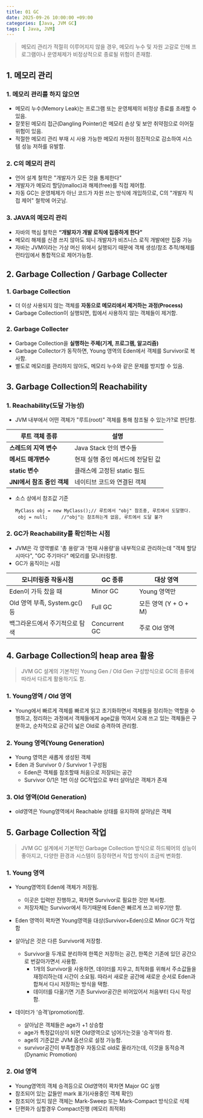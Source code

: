 ```yaml
---
title: 01 GC
date: 2025-09-26 10:00:00 +09:00
categories: [Java, JVM GC]
tags: [ Java, JVM]
---
```


> 메모리 관리가 적절히 이루어지지 않을 경우, 메모리 누수 및 자원 고갈로 인해 프로그램이나 운영체제가 비정상적으로 종료될 위험이 존재함.

## 1. 메모리 관리
### 1. 메모리 관리를 하지 않으면
- 메모리 누수(Memory Leak)는 프로그램 또는 운영체제의 비정상 종료를 초래할 수 있음.
- 잘못된 메모리 접근(Dangling Pointer)은 메모리 손상 및 보안 취약점으로 이어질 위험이 있음.
- 적절한 메모리 관리 부재 시 사용 가능한 메모리 자원이 점진적으로 감소하여 시스템 성능 저하를 유발함.


### 2. C의 메모리 관리
- 언어 설계 철학은 "개발자가 모든 것을 통제한다"
- 개발자가 메모리 할당(malloc)과 해제(free)를 직접 제어함.
- 자동 GC는 운영체제가 아닌 코드가 자원 쓰는 방식에 개입하므로, C의 "개발자 직접 제어" 철학에 어긋남.


### 3. JAVA의 메모리 관리
- 자바의 핵심 철학은 **“개발자가 개발 로직에 집중하게 한다”**
- 메모리 해제를 신경 쓰지 않아도 되니 개발자가 비즈니스 로직 개발에만 집중 가능
- 자바는 JVM이라는 가상 머신 위에서 실행되기 때문에 객체 생성/참조 추적/해제를 런타임에서 통합적으로 제어가능함.


## 2. Garbage Collection / Garbage Collecter

### 1. Garbage Collection
- 더 이상 사용되지 않는 객체를 **자동으로 메모리에서 제거하는 과정(Process)**
- Garbage Collection이 실행되면, 힙에서 사용하지 않는 객체들이 제거함.

### 2. Garbage Collecter
- Garbage Collection을 **실행하는 주체(기계, 프로그램, 알고리즘)**
- Garbage Collector가 동작하면, Young 영역의 Eden에서 객체를 Survivor로 복사함.
- 별도로 메모리를 관리하지 않아도, 메모리 누수와 같은 문제를 방지할 수 있음.


## 3. Garbage Collection의 Reachability

### 1. Reachability(도달 가능성)
- JVM 내부에서 어떤 객체가 "루트(root)" 객체를 통해 참조될 수 있는가?로 판단함.

| 루트 객체 종류           | 설명                  |
| ------------------ | ------------------- |
| **스레드의 지역 변수**     | Java Stack 안의 변수들   |
| **메서드 매개변수**       | 현재 실행 중인 메서드에 전달된 값 |
| **static 변수**      | 클래스에 고정된 static 필드  |
| **JNI에서 참조 중인 객체** | 네이티브 코드와 연결된 객체     |

- 소스 상에서 참조값 기준
   ```
   MyClass obj = new MyClass();// 루트에서 "obj" 참조중, 루트에서 도달했다.
    obj = null;     //"obj"는 참조하는게 없음, 루트에서 도달 불가
   ```

### 2. GC가 Reachability를 확인하는 시점
- JVM은 각 영역별로 '총 용량'과 '현재 사용량'을 내부적으로 관리하는데 "객체 할당 시마다", "GC 주기마다" 메모리를 모니터링함.
- GC가 움직이는 시점

| 모니터링중 작동시점   | GC 종류         | 대상 영역             |
| ------------------------ | ------------- | ----------------- |
| Eden이 가득 찼을 때            | Minor GC      | Young 영역만         |
| Old 영역 부족, System.gc() 등 | Full GC       | 모든 영역 (Y + O + M) |
| 백그라운드에서 주기적으로 탐색         | Concurrent GC | 주로 Old 영역         |


## 4. Garbage Collection의 heap area 활용

> JVM GC 설계의 기본적인 Young Gen / Old Gen 구성방식으로 GC의 종류에 따라서 다르게 활용하기도 함.

### 1. Young영역 / Old 영역
- Young에서 빠르게 객체를 빠르게 읽고 초기화하면서 객체들을 정리하는 역할을 수행하고, 정리하는 과정에서 객체들에게 age값을 먹여서 오래 쓰고 있는 객체들은 구분하고, 순차적으로 공간이 넓은 Old로 승격하여 관리함.

### 2. Young 영역(Young Generation)
- Young 영역은 새롭게 생성된 객체
- Eden 과 Survivor 0 / Survivor 1 구성됨
  - Eden은 객체를 참조할때 처음으로 저장되는 공간
  - Survivor 0/1은 1번 이상 GC작업으로 부터 살아남은 객체가 존재

### 3. Old 영역(Old Generation)
- old영역은 Young영역에서 Reachable 상태를 유지하여 살아남은 객체

## 5. Garbage Collection 작업
> JVM GC 설계에서 기본적인 Garbage Collection 방식으로 하드웨어의 성능이 좋아지고, 다양한 환경과 시스템이 등장하면서 작업 방식이 조금씩 변화함.

### 1. Young 영역
- Young영역의 Eden에 객체가 저장됨.
  - 이곳은 입력만 진행하고, 꽉차면 Survivor로 필요한 것만 복사함.
  - 저장자체는 Survivor에서 하기때문에 Eden은 빠르게 쓰고 비우기만 함.

- Eden 영역이 꽉차면 Young영역을 대상(Survivor+Eden)으로 Minor GC가 작업함

- 살아남은 것은 다른 Survivor에 저장함.
  - Survivor을 두개로 분리하여 한쪽은 저장하는 공간, 한쪽은 기존에 있던 공간으로 번갈아가면서 사용함.
      - 1개의 Survivor을 사용하면, 데이터를 지우고, 최적화를 위해서 주소값들을 재정리하는데 시간이 소요됨. 따라서 새로운 공간에 새로운 순서로 Eden과 합쳐서 다시 저장하는 방식을 택함.
      - 데이터를 다옮기면 기존 Survivor공간은 비어있어서 처음부터 다시 작성함.

- 데이터가 ‘승격’(promotion)함.
  - 살아남은 객체들은 age가 +1 상승함
  - age가 특정값이상이 되면 Old영역으로 넘어가는것을 ‘승격’이라 함.
  - age의 기준값은 JVM 옵션으로 설정 가능함.
  - survivor공간이 부족할경우 자동으로 old로 올라가는데, 이것을 동적승격(Dynamic Promotion)

### 2. Old 영역
- Young영역의 객체 승격등으로 Old영역이 꽉차면 Major GC 실행
- 참조되어 있는 값들만 mark 표기(사용중인 객체 확인)
- 참조되어 있지 않은 객체는 Mark-Sweep 또는 Mark-Compact 방식으로 삭제
- 단편화가 심할경우 Compact진행 (메모리 최적화)
